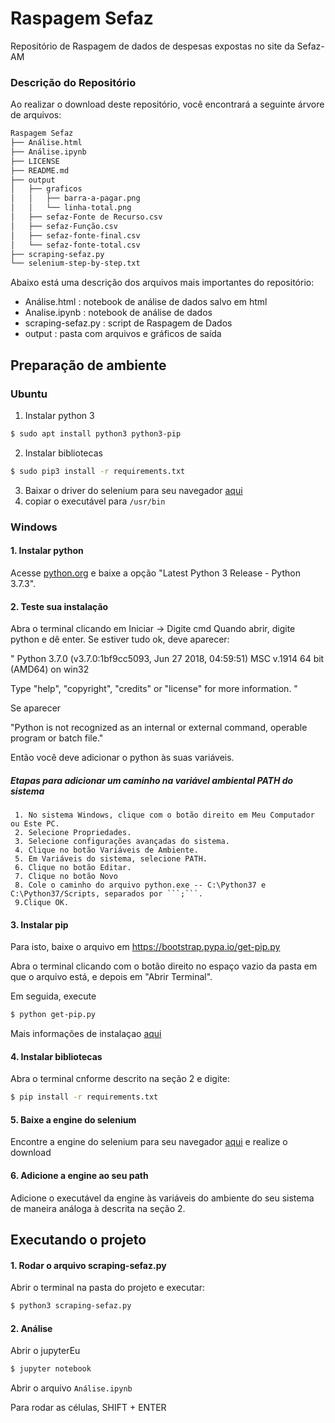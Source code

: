 # Raspagem Sefaz
Repositório de Raspagem de dados de despesas expostas no site da Sefaz-AM

### Descrição do Repositório

Ao realizar o download deste repositório, você encontrará a seguinte árvore de arquivos:

```bash
Raspagem Sefaz
├── Análise.html
├── Análise.ipynb
├── LICENSE
├── README.md
├── output
│   ├── graficos
│   │   ├── barra-a-pagar.png
│   │   └── linha-total.png
│   ├── sefaz-Fonte de Recurso.csv
│   ├── sefaz-Função.csv
│   ├── sefaz-fonte-final.csv
│   └── sefaz-fonte-total.csv
├── scraping-sefaz.py
└── selenium-step-by-step.txt
```

Abaixo está uma descrição dos arquivos mais importantes do repositório:

* Análise.html : notebook de análise de dados salvo em html
* Analise.ipynb : notebook de análise de dados
* scraping-sefaz.py : script de Raspagem de Dados
* output : pasta com arquivos e gráficos de saída

## Preparação de ambiente

### Ubuntu
1. Instalar python 3

```sh
$ sudo apt install python3 python3-pip
```

2. Instalar bibliotecas

```sh
$ sudo pip3 install -r requirements.txt
```

3. Baixar o driver do selenium para seu navegador [aqui](https://selenium-python.readthedocs.io/installation.html)
4. copiar o executável para `/usr/bin`

### Windows

#### 1. Instalar python

Acesse [python.org](https://www.python.org/downloads/windows/) e baixe a opção "Latest Python 3 Release - Python 3.7.3".

#### 2. Teste sua instalação

Abra o terminal clicando em Iniciar -> Digite cmd
Quando abrir, digite python e dê enter. Se estiver tudo ok, deve aparecer:

" Python 3.7.0 (v3.7.0:1bf9cc5093, Jun 27 2018, 04:59:51) MSC v.1914 64 bit (AMD64) on win32

Type "help", "copyright", "credits" or "license" for more information. "

Se aparecer

"Python is not recognized as an internal or external command, operable program or batch file."

Então você deve adicionar o python às suas variáveis.

##### Etapas para adicionar um caminho na variável ambiental PATH do sistema

     1. No sistema Windows, clique com o botão direito em Meu Computador ou Este PC.
     2. Selecione Propriedades.
     3. Selecione configurações avançadas do sistema.
     4. Clique no botão Variáveis de Ambiente.
     5. Em Variáveis do sistema, selecione PATH.
     6. Clique no botão Editar.
     7. Clique no botão Novo
     8. Cole o caminho do arquivo python.exe -- C:\Python37 e C:\Python37/Scripts, separados por ```;```.
     9.Clique OK.
#### 3. Instalar pip
Para isto, baixe o arquivo em https://bootstrap.pypa.io/get-pip.py

Abra o terminal clicando com o botão direito no espaço vazio da pasta em que o arquivo está, e depois em "Abrir Terminal".

Em seguida, execute

```sh
$ python get-pip.py
```

Mais informações de instalaçao [aqui](http://pythonclub.com.br/instalacao-python-django-windows.html)

#### 4. Instalar bibliotecas
Abra o terminal cnforme descrito na seção 2 e digite:

```sh
$ pip install -r requirements.txt
```

#### 5. Baixe a engine do selenium
Encontre a engine do selenium para seu navegador [aqui](https://selenium-python.readthedocs.io/installation.html) e realize o download

#### 6. Adicione a engine ao seu path
Adicione o executável da engine às variáveis do ambiente do seu sistema de maneira análoga à descrita na seção 2.

## Executando o projeto

#### 1. Rodar o arquivo scraping-sefaz.py

Abrir o terminal na pasta do projeto e executar:
```sh
$ python3 scraping-sefaz.py
```

#### 2. Análise

Abrir o jupyterEu

```sh
$ jupyter notebook
```

Abrir o arquivo `Análise.ipynb`

Para rodar as células, SHIFT + ENTER
